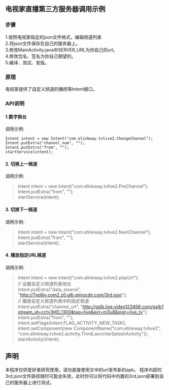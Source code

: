 ## 电视家直播第三方服务器调用示例

### 步骤  
1.按照电视家指定的json文件格式，编辑频道列表  
2.将json文件保存在自己的服务器上。  
3.修改MainActivity.java中SERVER_URL为你自己的url。  
4.修改包名、签名为你自己期望的。  
5.编译、测试、发版。  

### 原理
电视家提供了自定义频道的播控等Intent接口。  

### API说明

#### 1.数字换台  
调用示例:  
```
Intent intent = new Intent("com.elinkway.tvlive2.ChangeChannel"); Intent.putExtra("channel_num", "");  
Intent.putExtra("from", "");  
startService(intent);  
```

#### 2. 切换上一频道  
调用示例:  
> Intent intent = new Intent("com.elinkway.tvlive2.PreChannel"); Intent.putExtra("from", "");  
> startService(intent);  

#### 3. 切换下一频道  
调用示例:  
> Intent intent = new Intent("com.elinkway.tvlive2.NextChannel"); Intent.putExtra("from", "");  
> startService(intent);  

#### 4. 播放指定URL频道  
调用示例:  
> Intent intent = new Intent("com.elinkway.tvlive2.playUrl");  
> // 设置自定义频道列表地址  
> intent.putExtra("data_source", "http://7xo8iy.com2.z0.glb.qiniucdn.com/3rd.json");  
> // 播放自定义频道列表中的指定频道  
> intent.putExtra("channel_url", "http://gslb.live.video123456.com/gslb?stream_id=cctv3HD_1300&tag=live&ext=m3u8&sign=live_tv");  
> intent.putExtra("from", "");  
> intent.setFlags(Intent.FLAG_ACTIVITY_NEW_TASK);  
> intent.setComponent(new ComponentName("com.elinkway.tvlive2", "com.elinkway.tvlive2.activity.ThirdLauncherSplashActivity"));  
> startActivity(intent);  


## 声明
本程序仅供爱好者研究使用，请勿直接使用文中的url发布新的apk。
程序内部的3rd.json文件路径随时可能会失效，此时你可以将代码中内置的3rd.json部署到自己的服务器上进行测试。

